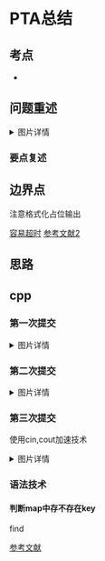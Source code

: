 # PTA总结
## 考点
+ 


## 问题重述
<details><summary>图片详情</summary><img src="https://raw.githubusercontent.com/ednow/cloudimg/main/githubio/20210902140548.png" alt="找不到图片(Image not found)" onerror="this.onerror=null;this.src='https://gitee.com/ednow/cloudimg/raw/main/githubio/20210902140548.png';" /></details>


### 要点复述

## 边界点
注意格式化占位输出

[容易超时](https://blog.csdn.net/qq_38735931/article/details/86722019)
[参考文献2](https://blog.csdn.net/qq_43659183/article/details/120008343)

## 思路

## cpp

### 第一次提交
<details><summary>图片详情</summary><img src="https://raw.githubusercontent.com/ednow/cloudimg/main/githubio/20210902150714.png" alt="找不到图片(Image not found)" onerror="this.onerror=null;this.src='https://gitee.com/ednow/cloudimg/raw/main/githubio/20210902150714.png';" /></details>

### 第二次提交
<details><summary>图片详情</summary><img src="https://raw.githubusercontent.com/ednow/cloudimg/main/githubio/20210902154913.png" alt="找不到图片(Image not found)" onerror="this.onerror=null;this.src='https://gitee.com/ednow/cloudimg/raw/main/githubio/20210902154913.png';" /></details>

### 第三次提交
使用cin,cout加速技术
<details><summary>图片详情</summary><img src="https://raw.githubusercontent.com/ednow/cloudimg/main/githubio/20210908202545.png" alt="找不到图片(Image not found)" onerror="this.onerror=null;this.src='https://gitee.com/ednow/cloudimg/raw/main/githubio/20210908202545.png';" /></details>


### 语法技术
#### 判断map中存不存在key
find

[参考文献](https://stackoverflow.com/questions/1939953/how-to-find-if-a-given-key-exists-in-a-c-stdmap)


